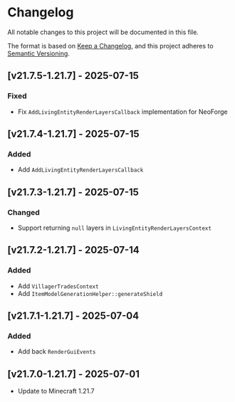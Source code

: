 # Changelog
All notable changes to this project will be documented in this file.

The format is based on [Keep a Changelog](https://keepachangelog.com/en/1.0.0/),
and this project adheres to [Semantic Versioning](https://semver.org/spec/v2.0.0.html).

## [v21.7.5-1.21.7] - 2025-07-15
### Fixed
- Fix `AddLivingEntityRenderLayersCallback` implementation for NeoForge

## [v21.7.4-1.21.7] - 2025-07-15
### Added
- Add `AddLivingEntityRenderLayersCallback`

## [v21.7.3-1.21.7] - 2025-07-15
### Changed
- Support returning `null` layers in `LivingEntityRenderLayersContext`

## [v21.7.2-1.21.7] - 2025-07-14
### Added
- Add `VillagerTradesContext`
- Add `ItemModelGenerationHelper::generateShield`

## [v21.7.1-1.21.7] - 2025-07-04
### Added
- Add back `RenderGuiEvents`

## [v21.7.0-1.21.7] - 2025-07-01
- Update to Minecraft 1.21.7
